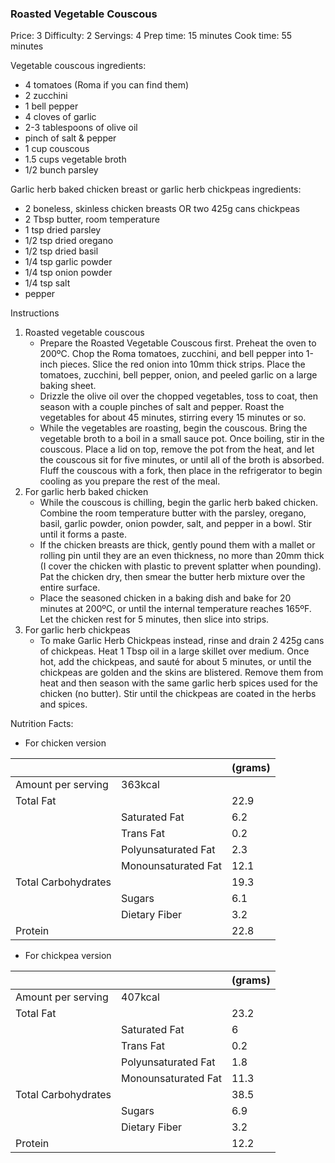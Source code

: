 ### Roasted Vegetable Couscous ###
Price: 3
Difficulty: 2
Servings: 4
Prep time: 15 minutes
Cook time: 55 minutes

Vegetable couscous ingredients:

- 4 tomatoes (Roma if you can find them)
- 2 zucchini
- 1 bell pepper
- 4 cloves of garlic
- 2-3 tablespoons of olive oil
- pinch of salt & pepper
- 1 cup couscous
- 1.5 cups vegetable broth
- 1/2 bunch parsley

Garlic herb baked chicken breast or garlic herb chickpeas ingredients:

- 2 boneless, skinless chicken breasts OR two 425g cans chickpeas
- 2 Tbsp butter, room temperature
- 1 tsp dried parsley
- 1/2 tsp dried oregano
- 1/2 tsp dried basil
- 1/4 tsp garlic powder
- 1/4 tsp onion powder
- 1/4 tsp salt
- pepper

Instructions
1. Roasted vegetable couscous
    - Prepare the Roasted Vegetable Couscous first. Preheat the oven to 200ºC. Chop the Roma tomatoes, zucchini, and bell pepper into 1-inch pieces. Slice the red onion into 10mm thick strips. Place the tomatoes, zucchini, bell pepper, onion, and peeled garlic on a large baking sheet.
    - Drizzle the olive oil over the chopped vegetables, toss to coat, then season with a couple pinches of salt and pepper. Roast the vegetables for about 45 minutes, stirring every 15 minutes or so.
    - While the vegetables are roasting, begin the couscous. Bring the vegetable broth to a boil in a small sauce pot. Once boiling, stir in the couscous. Place a lid on top, remove the pot from the heat, and let the couscous sit for five minutes, or until all of the broth is absorbed. Fluff the couscous with a fork, then place in the refrigerator to begin cooling as you prepare the rest of the meal.
2. For garlic herb baked chicken
    - While the couscous is chilling, begin the garlic herb baked chicken. Combine the room temperature butter with the parsley, oregano, basil, garlic powder, onion powder, salt, and pepper in a bowl. Stir until it forms a paste.
    - If the chicken breasts are thick, gently pound them with a mallet or rolling pin until they are an even thickness, no more than 20mm thick (I cover the chicken with plastic to prevent splatter when pounding). Pat the chicken dry, then smear the butter herb mixture over the entire surface.
    - Place the seasoned chicken in a baking dish and bake for 20 minutes at 200ºC, or until the internal temperature reaches 165ºF. Let the chicken rest for 5 minutes, then slice into strips.
3. For garlic herb chickpeas
    - To make Garlic Herb Chickpeas instead, rinse and drain 2 425g cans of chickpeas. Heat 1 Tbsp oil in a large skillet over medium. Once hot, add the chickpeas, and sauté for about 5 minutes, or until the chickpeas are golden and the skins are blistered. Remove them from heat and then season with the same garlic herb spices used for the chicken (no butter). Stir until the chickpeas are coated in the herbs and spices.

Nutrition Facts:

- For chicken version

|                     |                     | (grams) |
|---------------------|---------------------|---------|
| Amount per serving  | 363kcal             |         |
| Total Fat           |                     | 22.9    |
|                     | Saturated Fat       | 6.2     |
|                     | Trans Fat           | 0.2     |
|                     | Polyunsaturated Fat | 2.3     |
|                     | Monounsaturated Fat | 12.1    |
| Total Carbohydrates |                     | 19.3    |
|                     | Sugars              | 6.1     |
|                     | Dietary Fiber       | 3.2     |
| Protein             |                     | 22.8    |

- For chickpea version

|                     |                     | (grams) |
|---------------------|---------------------|---------|
| Amount per serving  | 407kcal             |         |
| Total Fat           |                     | 23.2    |
|                     | Saturated Fat       | 6       |
|                     | Trans Fat           | 0.2     |
|                     | Polyunsaturated Fat | 1.8     |
|                     | Monounsaturated Fat | 11.3    |
| Total Carbohydrates |                     | 38.5    |
|                     | Sugars              | 6.9     |
|                     | Dietary Fiber       | 3.2     |
| Protein             |                     | 12.2    |